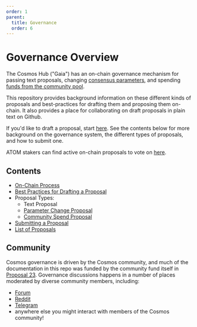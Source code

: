 ```yaml
---
order: 1
parent:
  title: Governance
  order: 6
---
```


# Governance Overview

The Cosmos Hub ("Gaia") has an on-chain governance mechanism for passing
text proposals,
changing [consensus parameters](./params-change),
and spending [funds from the community pool](./community-pool-spend).

This repository provides background information on these different kinds of proposals
and best-practices for drafting them and proposing them on-chain.
It also provides a place for collaborating on draft proposals in plain text on Github.

If you'd like to draft a proposal, start [here](./best-practices.md).
See the contents below for more background on the governance system,
the different types of proposals, and how to submit one.

ATOM stakers can find active on-chain proposals to vote on [here](https://www.mintscan.io/cosmos/proposals).

## Contents

- [On-Chain Process](./process.md)
- [Best Practices for Drafting a Proposal](./best-practices.md)
- Proposal Types:
    - Text Proposal
    - [Parameter Change Proposal](./params-change)
    - [Community Spend Proposal](./community-pool-spend)
- [Submitting a Proposal](./submitting.md)
- [List of Proposals](./proposals)

## Community

Cosmos governance is driven by the Cosmos community, and much of the documentation in
this repo was funded by the community fund itself in
[Proposal 23](https://www.mintscan.io/cosmos/proposals/23).
Governance discussions happens in a number of places moderated by diverse
community members, including:

- [Forum](http://forum.cosmos.network/)
- [Reddit](http://reddit.com/r/cosmosnetwork)
- [Telegram](https://t.me/atomgov)
- anywhere else you might interact with members of the Cosmos community!

